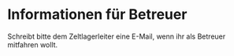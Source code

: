# Informationen für Betreuer

Schreibt bitte dem Zeltlagerleiter eine E-Mail, wenn ihr als Betreuer mitfahren wollt.
